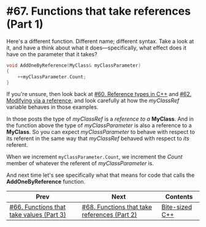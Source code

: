 # #67. Functions that take references (Part 1)

Here's a different function. Different name; different syntax. Take a look at it, and have a think about what it does&mdash;specifically, what effect does it have on the parameter that it takes?

```cpp
void AddOneByReference(MyClass& myClassParameter)
{
    ++myClassParameter.Count;
}
```

If you're unsure, then look back at [#60. Reference types in C++](060.md) and [#62. Modifying via a reference](062.md), and look carefully at how the *myClassRef* variable behaves in those examples.

In those posts the type of *myClassRef* is a *reference to a* **MyClass**. And in the function above the type of *myClassParameter* is also a reference to a **MyClass**. So you can expect *myClassParameter* to behave with respect to its referent in the same way that *myClassRef* behaved with respect to *its* referent.

When we increment `myClassParameter.Count`, we increment the *Count* member of whatever the referent of *myClassParameter* is.

And next time let's see specifically what that means for code that calls the **AddOneByReference** function.

|Prev|Next|Contents|
|-|-|-|
|[#66. Functions that take values (Part 3)](066.md)|[#68. Functions that take references (Part 2)](068.md)|[Bite-sized C++](../README.md)|
